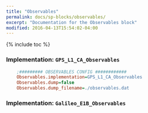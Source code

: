 ```yaml
---
title: "Observables"
permalink: docs/sp-blocks/observables/
excerpt: "Documentation for the Observables block"
modified: 2016-04-13T15:54:02-04:00
---
```

{% include toc %}

### Implementation: `GPS_L1_CA_Observables`

```ini
    ;######### OBSERVABLES CONFIG ############
    Observables.implementation=GPS_L1_CA_Observables
    Observables.dump=false
    Observables.dump_filename=./observables.dat
```

### Implementation: `Galileo_E1B_Observables`


